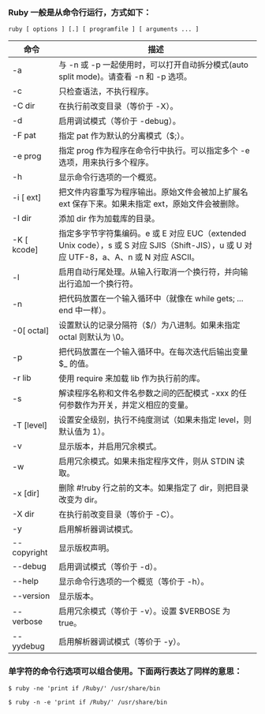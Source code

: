 
### Ruby 一般是从命令行运行，方式如下：
`ruby [ options ] [.] [ programfile ] [ arguments ... ]`

|  命令   | 描述  |
| -------- | -------- |
| -a | 与 -n 或 -p 一起使用时，可以打开自动拆分模式(auto split mode)。请查看 -n 和 -p 选项。 |
| -c | 只检查语法，不执行程序。 |
| -C dir | 在执行前改变目录（等价于 -X）。 |
| -d | 启用调试模式（等价于 -debug）。 |
| -F pat | 指定 pat 作为默认的分离模式（$;）。 |
| -e prog | 指定 prog 作为程序在命令行中执行。可以指定多个 -e 选项，用来执行多个程序。 |
| -h | 显示命令行选项的一个概览。 |
| -i [ ext] | 把文件内容重写为程序输出。原始文件会被加上扩展名 ext 保存下来。如果未指定 ext，原始文件会被删除。 |
| -I dir | 添加 dir 作为加载库的目录。 |
| -K [ kcode] | 指定多字节字符集编码。e 或 E 对应 EUC（extended Unix code），s 或 S 对应 SJIS（Shift-JIS），u 或 U 对应 UTF-8，a、A、n 或 N 对应 ASCII。 |
| -l | 启用自动行尾处理。从输入行取消一个换行符，并向输出行追加一个换行符。 |
| -n | 把代码放置在一个输入循环中（就像在 while gets; ... end 中一样）。 |
| -0[ octal] | 设置默认的记录分隔符（$/）为八进制。如果未指定 octal 则默认为 \0。 |
| -p | 把代码放置在一个输入循环中。在每次迭代后输出变量 $_ 的值。 |
| -r lib | 使用 require 来加载 lib 作为执行前的库。 |
| -s | 解读程序名称和文件名参数之间的匹配模式 -xxx 的任何参数作为开关，并定义相应的变量。 |
| -T [level] | 设置安全级别，执行不纯度测试（如果未指定 level，则默认值为 1）。 |
| -v | 显示版本，并启用冗余模式。 |
| -w | 启用冗余模式。如果未指定程序文件，则从 STDIN 读取。 |
| -x [dir] | 删除 #!ruby 行之前的文本。如果指定了 dir，则把目录改变为 dir。 |
| -X dir | 在执行前改变目录（等价于 -C）。 |
| -y | 启用解析器调试模式。 |
| --copyright | 显示版权声明。 |
| --debug	| 启用调试模式（等价于 -d）。 |
| --help	| 显示命令行选项的一个概览（等价于 -h）。 |
| --version	| 显示版本。 | 
| --verbose	| 启用冗余模式（等价于 -v）。设置 $VERBOSE 为 true。 | 
| --yydebug	| 启用解析器调试模式（等价于 -y）。 |

### 单字符的命令行选项可以组合使用。下面两行表达了同样的意思：
```
$ ruby -ne 'print if /Ruby/' /usr/share/bin

$ ruby -n -e 'print if /Ruby/' /usr/share/bin
```